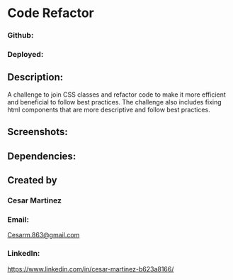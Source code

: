 # Code Refactor

### Github:
### Deployed:

## Description:
A challenge to join CSS classes and refactor code to make it more efficient and beneficial to follow best practices. The challenge also includes fixing html components that are more descriptive and follow best practices.

## Screenshots:

## Dependencies:

## Created by

### Cesar Martinez

### Email: 
Cesarm.863@gmail.com

### LinkedIn:
https://www.linkedin.com/in/cesar-martinez-b623a8166/

